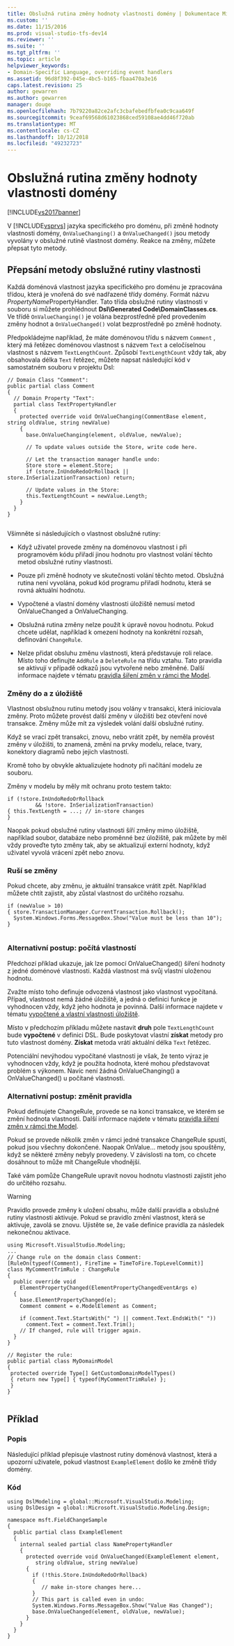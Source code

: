 ```yaml
---
title: Obslužná rutina změny hodnoty vlastnosti domény | Dokumentace Microsoftu
ms.custom: ''
ms.date: 11/15/2016
ms.prod: visual-studio-tfs-dev14
ms.reviewer: ''
ms.suite: ''
ms.tgt_pltfrm: ''
ms.topic: article
helpviewer_keywords:
- Domain-Specific Language, overriding event handlers
ms.assetid: 96d8f392-045e-4bc5-b165-fbaa470a3e16
caps.latest.revision: 25
author: gewarren
ms.author: gewarren
manager: douge
ms.openlocfilehash: 7b79220a82ce2afc3cbafebedfbfea0c9caa649f
ms.sourcegitcommit: 9ceaf69568d61023868ced59108ae4dd46f720ab
ms.translationtype: MT
ms.contentlocale: cs-CZ
ms.lasthandoff: 10/12/2018
ms.locfileid: "49232723"
---
```

# <a name="domain-property-value-change-handlers"></a>Obslužná rutina změny hodnoty vlastnosti domény
[!INCLUDE[vs2017banner](../includes/vs2017banner.md)]

V [!INCLUDE[vsprvs](../includes/vsprvs-md.md)] jazyka specifického pro doménu, při změně hodnoty vlastnosti domény, `OnValueChanging()` a `OnValueChanged()` jsou metody vyvolány v obslužné rutině vlastnost domény. Reakce na změny, můžete přepsat tyto metody.  
  
## <a name="overriding-the-property-handler-methods"></a>Přepsání metody obslužné rutiny vlastnosti   
 Každá doménová vlastnost jazyka specifického pro doménu je zpracována třídou, která je vnořená do své nadřazené třídy domény. Formát názvu *PropertyName*PropertyHandler. Tato třída obslužné rutiny vlastnosti v souboru si můžete prohlédnout **Dsl\Generated Code\DomainClasses.cs**. Ve třídě `OnValueChanging()` je volána bezprostředně před provedením změny hodnot a `OnValueChanged()` volat bezprostředně po změně hodnoty.  
  
 Předpokládejme například, že máte doménovou třídu s názvem `Comment` , který má řetězec doménovou vlastnost s názvem `Text` a celočíselnou vlastnost s názvem `TextLengthCount`. Způsobí `TextLengthCount` vždy tak, aby obsahovala délka `Text` řetězec, můžete napsat následující kód v samostatném souboru v projektu Dsl:  
  
```  
// Domain Class "Comment":  
public partial class Comment   
{  
  // Domain Property "Text":  
  partial class TextPropertyHandler  
  {  
    protected override void OnValueChanging(CommentBase element, string oldValue, string newValue)  
    {  
      base.OnValueChanging(element, oldValue, newValue);  
  
      // To update values outside the Store, write code here.  
  
      // Let the transaction manager handle undo:  
      Store store = element.Store;  
      if (store.InUndoRedoOrRollback || store.InSerializationTransaction) return;  
  
      // Update values in the Store:  
      this.TextLengthCount = newValue.Length;  
    }  
  }  
}  
  
```  
  
 Všimněte si následujících o vlastnost obslužné rutiny:  
  
-   Když uživatel provede změny na doménovou vlastnost i při programovém kódu přiřadí jinou hodnotu pro vlastnost volání těchto metod obslužné rutiny vlastnosti.  
  
-   Pouze při změně hodnoty ve skutečnosti volání těchto metod. Obslužná rutina není vyvolána, pokud kód programu přiřadí hodnotu, která se rovná aktuální hodnotu.  
  
-   Vypočtené a vlastní domény vlastnosti úložiště nemusí metod OnValueChanged a OnValueChanging.  
  
-   Obslužná rutina změny nelze použít k úpravě novou hodnotu. Pokud chcete udělat, například k omezení hodnoty na konkrétní rozsah, definování `ChangeRule`.  
  
-   Nelze přidat obsluhu změnu vlastnosti, která představuje roli relace. Místo toho definujte `AddRule` a `DeleteRule` na třídu vztahu. Tato pravidla se aktivují v případě odkazů jsou vytvořené nebo změněné. Další informace najdete v tématu [pravidla šíření změn v rámci the Model](../modeling/rules-propagate-changes-within-the-model.md).  
  
### <a name="changes-in-and-out-of-the-store"></a>Změny do a z úložiště  
 Vlastnost obslužnou rutinu metody jsou volány v transakci, která iniciovala změny. Proto můžete provést další změny v úložišti bez otevření nové transakce. Změny může mít za výsledek volání další obslužné rutiny.  
  
 Když se vrací zpět transakci, znovu, nebo vrátit zpět, by neměla provést změny v úložišti, to znamená, změní na prvky modelu, relace, tvary, konektory diagramů nebo jejich vlastností.  
  
 Kromě toho by obvykle aktualizujete hodnoty při načítání modelu ze souboru.  
  
 Změny v modelu by měly mít ochranu proto testem takto:  
  
```  
if (!store.InUndoRedoOrRollback   
         && !store. InSerializationTransaction)  
{ this.TextLength = ...; // in-store changes   
}  
```  
  
 Naopak pokud obslužné rutiny vlastnosti šíří změny mimo úložiště, například soubor, databáze nebo proměnné bez úložiště, pak můžete by měl vždy proveďte tyto změny tak, aby se aktualizují externí hodnoty, když uživatel vyvolá vrácení zpět nebo znovu.  
  
### <a name="canceling-a-change"></a>Ruší se změny  
 Pokud chcete, aby změnu, je aktuální transakce vrátit zpět. Například můžete chtít zajistit, aby zůstal vlastnost do určitého rozsahu.  
  
```  
if (newValue > 10)   
{ store.TransactionManager.CurrentTransaction.Rollback();  
  System.Windows.Forms.MessageBox.Show("Value must be less than 10");  
}  
  
```  
  
### <a name="alternative-technique-calculated-properties"></a>Alternativní postup: počítá vlastností  
 Předchozí příklad ukazuje, jak lze pomocí OnValueChanged() šíření hodnoty z jedné doménové vlastnosti. Každá vlastnost má svůj vlastní uloženou hodnotu.  
  
 Zvažte místo toho definuje odvozená vlastnost jako vlastnost vypočítaná. Případ, vlastnost nemá žádné úložiště, a jedná o definici funkce je vyhodnocen vždy, když jeho hodnota je povinná. Další informace najdete v tématu [vypočtené a vlastní vlastnosti úložiště](../modeling/calculated-and-custom-storage-properties.md).  
  
 Místo v předchozím příkladu můžete nastavit **druh** pole `TextLengthCount` bude **vypočtené** v definici DSL. Bude poskytovat vlastní **získat** metody pro tuto vlastnost domény. **Získat** metoda vrátí aktuální délka `Text` řetězec.  
  
 Potenciální nevýhodou vypočítané vlastnosti je však, že tento výraz je vyhodnocen vždy, když je použita hodnota, které mohou představovat problém s výkonem. Navíc není žádná OnValueChanging() a OnValueChanged() u počítané vlastnosti.  
  
### <a name="alternative-technique-change-rules"></a>Alternativní postup: změnit pravidla  
 Pokud definujete ChangeRule, provede se na konci transakce, ve kterém se změní hodnota vlastnosti.  Další informace najdete v tématu [pravidla šíření změn v rámci the Model](../modeling/rules-propagate-changes-within-the-model.md).  
  
 Pokud se provede několik změn v rámci jedné transakce ChangeRule spustí, pokud jsou všechny dokončené. Naopak OnValue... metody jsou spouštěny, když se některé změny nebyly provedeny. V závislosti na tom, co chcete dosáhnout to může mít ChangeRule vhodnější.  
  
 Také vám pomůže ChangeRule upravit novou hodnotu vlastnosti zajistit jeho do určitého rozsahu.  
  
> [!WARNING]
>  Pravidlo provede změny k uložení obsahu, může další pravidla a obslužné rutiny vlastnosti aktivuje. Pokud se pravidlo změní vlastnost, která se aktivuje, zavolá se znovu. Ujistěte se, že vaše definice pravidla za následek nekonečnou aktivace.  
  
```  
using Microsoft.VisualStudio.Modeling;   
...  
// Change rule on the domain class Comment:  
[RuleOn(typeof(Comment), FireTime = TimeToFire.TopLevelCommit)]   
class MyCommentTrimRule : ChangeRule  
{  
  public override void   
    ElementPropertyChanged(ElementPropertyChangedEventArgs e)  
  {  
    base.ElementPropertyChanged(e);  
    Comment comment = e.ModelElement as Comment;  
  
    if (comment.Text.StartsWith(" ") || comment.Text.EndsWith(" "))  
      comment.Text = comment.Text.Trim();  
    // If changed, rule will trigger again.  
  }  
}  
  
// Register the rule:   
public partial class MyDomainModel   
{  
 protected override Type[] GetCustomDomainModelTypes()   
 { return new Type[] { typeof(MyCommentTrimRule) };   
 }  
}  
  
```  
  
## <a name="example"></a>Příklad  
  
### <a name="description"></a>Popis  
 Následující příklad přepisuje vlastnost rutiny doménová vlastnost, která a upozorní uživatele, pokud vlastnost `ExampleElement` došlo ke změně třídy domény.  
  
### <a name="code"></a>Kód  
  
```  
using DslModeling = global::Microsoft.VisualStudio.Modeling;  
using DslDesign = global::Microsoft.VisualStudio.Modeling.Design;  
  
namespace msft.FieldChangeSample  
{  
  public partial class ExampleElement  
  {  
    internal sealed partial class NamePropertyHandler  
    {  
      protected override void OnValueChanged(ExampleElement element,  
         string oldValue, string newValue)  
      {  
        if (!this.Store.InUndoRedoOrRollback)  
        {  
           // make in-store changes here...  
        }  
        // This part is called even in undo:  
        System.Windows.Forms.MessageBox.Show("Value Has Changed");  
        base.OnValueChanged(element, oldValue, newValue);  
      }  
    }  
  }  
}  
```  
  


